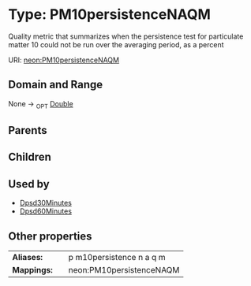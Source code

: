
# Type: PM10persistenceNAQM


Quality metric that summarizes when the persistence test for particulate matter 10 could not be run over the averaging period, as a percent

URI: [neon:PM10persistenceNAQM](https://data.neonscience.org/PM10persistenceNAQM)


## Domain and Range

None ->  <sub>OPT</sub> [Double](types/Double.md)

## Parents


## Children


## Used by

 * [Dpsd30Minutes](Dpsd30Minutes.md)
 * [Dpsd60Minutes](Dpsd60Minutes.md)

## Other properties

|  |  |  |
| --- | --- | --- |
| **Aliases:** | | p m10persistence n a q m |
| **Mappings:** | | neon:PM10persistenceNAQM |

